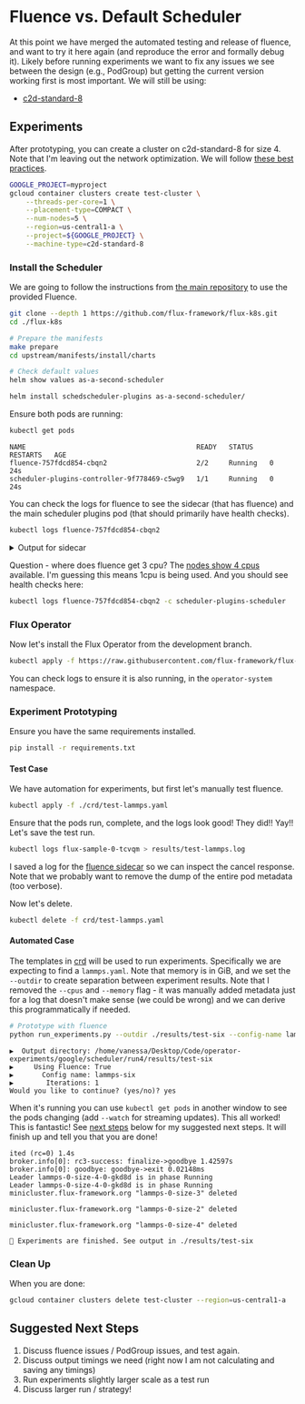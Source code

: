 # Fluence vs. Default Scheduler

At this point we have merged the automated testing and release of fluence, and want to try it here again (and reproduce the error and formally debug it). Likely before running experiments we want to fix any issues we see between the design (e.g., PodGroup) but getting the current version working first is most important. We will still be using:

 - [c2d-standard-8](https://cloud.google.com/compute/docs/compute-optimized-machines#c2d_machine_types)
  
## Experiments

After prototyping, you can create a cluster on c2d-standard-8 for size 4. Note that I'm leaving out the network optimization. We will follow [these best practices](https://cloud.google.com/architecture/best-practices-for-using-mpi-on-compute-engine).

```bash
GOOGLE_PROJECT=myproject
gcloud container clusters create test-cluster \
    --threads-per-core=1 \
    --placement-type=COMPACT \
    --num-nodes=5 \
    --region=us-central1-a \
    --project=${GOOGLE_PROJECT} \
    --machine-type=c2d-standard-8
```

### Install the Scheduler

We are going to follow the instructions from [the main repository](https://github.com/flux-framework/flux-k8s) to use the provided Fluence.

```bash
git clone --depth 1 https://github.com/flux-framework/flux-k8s.git
cd ./flux-k8s

# Prepare the manifests
make prepare
cd upstream/manifests/install/charts

# Check default values
helm show values as-a-second-scheduler

helm install schedscheduler-plugins as-a-second-scheduler/
```

Ensure both pods are running:

```bash
kubectl get pods
```
```console
NAME                                          READY   STATUS    RESTARTS   AGE
fluence-757fdcd854-cbqn2                      2/2     Running   0          24s
scheduler-plugins-controller-9f778469-c5wg9   1/1     Running   0          24s
```

You can check the logs for fluence to see the sidecar (that has fluence) and the main scheduler plugins pod (that should primarily have health checks).

```bash
kubectl logs fluence-757fdcd854-cbqn2 
```

<details>

<summary>Output for sidecar</summary>

```
Defaulted container "sidecar" out of: sidecar, scheduler-plugins-scheduler
This is the fluxion grpc server
Created flux resource client  &{0x23bf3d0}
&{ctx:0x23bf3d0}
Number nodes  5
node in flux group  gke-test-cluster-default-pool-1eab4ce5-7smv
Node  gke-test-cluster-default-pool-1eab4ce5-7smv  flux cpu  3
Node  gke-test-cluster-default-pool-1eab4ce5-7smv  total mem  29020379008
node in flux group  gke-test-cluster-default-pool-1eab4ce5-8s0p
Node  gke-test-cluster-default-pool-1eab4ce5-8s0p  flux cpu  3
Node  gke-test-cluster-default-pool-1eab4ce5-8s0p  total mem  29207936768
node in flux group  gke-test-cluster-default-pool-1eab4ce5-j6kg
Node  gke-test-cluster-default-pool-1eab4ce5-j6kg  flux cpu  3
Node  gke-test-cluster-default-pool-1eab4ce5-j6kg  total mem  29202693888
node in flux group  gke-test-cluster-default-pool-1eab4ce5-w921
Node  gke-test-cluster-default-pool-1eab4ce5-w921  flux cpu  3
Node  gke-test-cluster-default-pool-1eab4ce5-w921  total mem  29318037248
node in flux group  gke-test-cluster-default-pool-1eab4ce5-xzc0
Node  gke-test-cluster-default-pool-1eab4ce5-xzc0  flux cpu  3
Node  gke-test-cluster-default-pool-1eab4ce5-xzc0  total mem  29298037248
Can request at most  15  exclusive cpu
Match policy:  {"matcher_policy": "lonode"}
[GRPCServer] gRPC Listening on [::]:4242
[1]+  Done                    gedit README.md
```

</details>

Question - where does fluence get 3 cpu? The [nodes show 4 cpus](./results/nodes.json) available. I'm guessing this means 1cpu is being used. And you should see health checks here:

```bash
kubectl logs fluence-757fdcd854-cbqn2 -c scheduler-plugins-scheduler
```

### Flux Operator

Now let's install the Flux Operator from the development branch.

```bash
kubectl apply -f https://raw.githubusercontent.com/flux-framework/flux-operator/test-refactor-modular/examples/dist/flux-operator-refactor.yaml
```

You can check logs to ensure it is also running, in the `operator-system` namespace.

### Experiment Prototyping

Ensure you have the same requirements installed.

```bash
pip install -r requirements.txt
```

#### Test Case

We have automation for experiments, but first let's manually test fluence.

```bash
kubectl apply -f ./crd/test-lammps.yaml
```

Ensure that the pods run, complete, and the logs look good! They did!! Yay!! Let's save the test run.
 
```bash
kubectl logs flux-sample-0-tcvqm > results/test-lammps.log
```

I saved a log for the [fluence sidecar](results/fluence-sidecar.log) so we can inspect the cancel response. Note that we probably want to remove the dump of the entire pod metadata (too verbose).

Now let's delete.

```bash
kubectl delete -f crd/test-lammps.yaml
```

#### Automated Case

The templates in [crd](crd) will be used to run experiments. Specifically we are expecting to find a `lammps.yaml`. Note that memory is in GiB, and we set the `--outdir` to create separation between experiment results.  Note that I removed the `--cpus` and `--memory` flag - it was manually added metadata just for a log that doesn't make sense (we could be wrong) and we can derive this programmatically if needed.

```bash
# Prototype with fluence
python run_experiments.py --outdir ./results/test-six --config-name lammps-six --fluence --iters 1
```
```console
▶️  Output directory: /home/vanessa/Desktop/Code/operator-experiments/google/scheduler/run4/results/test-six
▶️     Using Fluence: True
▶️       Config name: lammps-six
▶️        Iterations: 1
Would you like to continue? (yes/no)? yes
```

When it's running you can use `kubectl get pods` in another window to see the pods changing (add `--watch` for streaming updates). This all worked! This is fantastic! See [next steps](#next-steps) below for my suggested next steps. It will finish up and tell you that you are done! 

```
ited (rc=0) 1.4s
broker.info[0]: rc3-success: finalize->goodbye 1.42597s
broker.info[0]: goodbye: goodbye->exit 0.02148ms
Leader lammps-0-size-4-0-gkd8d is in phase Running
Leader lammps-0-size-4-0-gkd8d is in phase Running
minicluster.flux-framework.org "lammps-0-size-3" deleted

minicluster.flux-framework.org "lammps-0-size-2" deleted

minicluster.flux-framework.org "lammps-0-size-4" deleted

🧪️ Experiments are finished. See output in ./results/test-six
```

### Clean Up

When you are done:

```bash
gcloud container clusters delete test-cluster --region=us-central1-a
```

## Suggested Next Steps

1. Discuss fluence issues / PodGroup issues, and test again.
2. Discuss output timings we need (right now I am not calculating and saving any timings)
3. Run experiments slightly larger scale as a test run
4. Discuss larger run / strategy!
